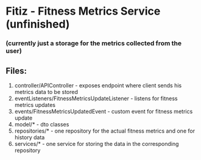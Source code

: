 # Fitiz - Fitness Metrics Service (unfinished)
### (currently just a storage for the metrics collected from the user)



## Files: 
1. controller/APIController - exposes endpoint where client sends his metrics data to be stored 
2. eventListeners/FitnessMetricsUpdateListener - listens for fitness metrics updates
3. events/FitnessMetricsUpdatedEvent - custom event for fitness metrics update
4. model/* - dto classes
5. repositories/* - one repository for the actual fitness metrics and one for history data
6. services/* - one service for storing the data in the corresponding repository
